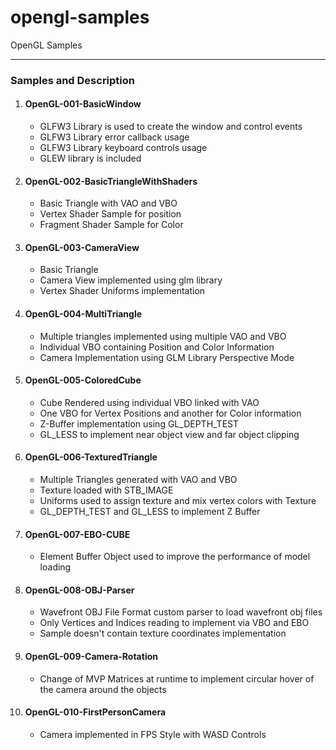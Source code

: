 # opengl-samples
OpenGL Samples
<hr>
<h3>Samples and Description</h3>
<ol>
    <li>
      <h4>OpenGL-001-BasicWindow</h4>
      <ul>
        <li>GLFW3 Library is used to create the window and control events</li>
        <li>GLFW3 Library error callback usage</li>
        <li>GLFW3 Library keyboard controls usage</li>
        <li>GLEW library is included</li>
      </ul>
    </li>
    <li>
        <h4>OpenGL-002-BasicTriangleWithShaders</h4>
        <ul>
            <li>Basic Triangle with VAO and VBO</li>
            <li>Vertex Shader Sample for position</li>
            <li>Fragment Shader Sample for Color</li>
        </ul>
    </li>
    <li>
        <h4>OpenGL-003-CameraView</h4>
        <ul>
            <li>Basic Triangle</li>
            <li>Camera View implemented using glm library</li>
            <li>Vertex Shader Uniforms implementation</li>
        </ul>
    </li>
    <li>
        <h4>OpenGL-004-MultiTriangle</li>
        <ul>
            <li>Multiple triangles implemented using multiple VAO and VBO</li>
            <li>Individual VBO containing Position and Color Information</li>
            <li>Camera Implementation using GLM Library Perspective Mode</li>
        </ul>
    </li>
    <li>
        <h4>OpenGL-005-ColoredCube</li>
        <ul>
            <li>Cube Rendered using individual VBO linked with VAO</li>
            <li>One VBO for Vertex Positions and another for Color information</li>
            <li>Z-Buffer implementation using GL_DEPTH_TEST</li>
            <li>GL_LESS to implement near object view and far object clipping</li>
        </ul>
    </li>
    <li>
        <h4>OpenGL-006-TexturedTriangle</h4>
        <ul>
            <li>Multiple Triangles generated with VAO and VBO</li>
            <li>Texture loaded with STB_IMAGE</li>
            <li>Uniforms used to assign texture and mix vertex colors with Texture</li>
            <li>GL_DEPTH_TEST and GL_LESS to implement Z Buffer</li>
        </ul>
    </li>
    <li>
        <h4>OpenGL-007-EBO-CUBE</h4>
        <ul>
            <li>Element Buffer Object used to improve the performance of model loading</li>
        </ul>
    </li>
    <li>
        <h4>OpenGL-008-OBJ-Parser</h4>
        <ul>
            <li>Wavefront OBJ File Format custom parser to load wavefront obj files</li>
            <li>Only Vertices and Indices reading to implement via VBO and EBO </li>
            <li>Sample doesn't contain texture coordinates implementation</li>
        </ul>
    </li>
    <li>
        <h4>OpenGL-009-Camera-Rotation</h4>
        <ul>
            <li>Change of MVP Matrices at runtime to implement circular hover of the camera around the objects</li>
        </ul>
    </li>
    <li>
        <h4>OpenGL-010-FirstPersonCamera</h4>
        <ul>
            <li>Camera implemented in FPS Style with WASD Controls</li>
        </ul>
    </li>
</ol>
